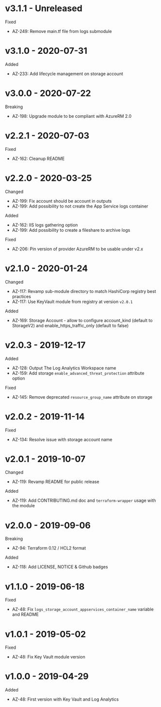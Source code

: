 # v3.1.1 - Unreleased

Fixed
  * AZ-249: Remove main.tf file from logs submodule

# v3.1.0 - 2020-07-31

Added
  * AZ-233: Add lifecycle management on storage account

# v3.0.0 - 2020-07-22
  
Breaking
  * AZ-198: Upgrade module to be compliant with AzureRM 2.0

# v2.2.1 - 2020-07-03

Fixed
  * AZ-162: Cleanup README

# v2.2.0 - 2020-03-25

Changed
  * AZ-199: Fix account should be account in outputs
  * AZ-199: Add possibility to not create the App Service logs container

Added
  * AZ-162: IIS logs gathering option
  * AZ-199: Add possibility to create a fileshare to archive logs

Fixed
  * AZ-206: Pin version of provider AzureRM to be usable under v2.x

# v2.1.0 - 2020-01-24

Changed
  * AZ-117: Revamp sub-module directory to match HashiCorp registry best practices
  * AZ-117: Use KeyVault module from registry at version `v2.0.1`

Added
  * AZ-169: Storage Account - allow to configure account\_kind (default to StorageV2) and enable\_https\_traffic\_only (default to false)

# v2.0.3 - 2019-12-17

Added
  * AZ-128: Output The Log Analytics Workspace name
  * AZ-159: Add storage `enable_advanced_threat_protection` attribute option

Fixed
  * AZ-145: Remove deprecated `resource_group_name` attribute on storage

# v2.0.2 - 2019-11-14

Fixed
  * AZ-134: Resolve issue with storage account name

# v2.0.1 - 2019-10-07

Changed
  * AZ-119: Revamp README for public release

Added
  * AZ-119: Add CONTRIBUTING.md doc and `terraform-wrapper` usage with the module

# v2.0.0 - 2019-09-06

Breaking
  * AZ-94: Terraform 0.12 / HCL2 format

Added
  * AZ-118: Add LICENSE, NOTICE & Github badges

# v1.1.0 - 2019-06-18

Fixed
  * AZ-48: Fix `logs_storage_account_appservices_container_name` variable and README

# v1.0.1 - 2019-05-02

Fixed
  * AZ-48: Fix Key Vault module version

# v1.0.0 - 2019-04-29

Added
  * AZ-48: First version with Key Vault and Log Analytics
